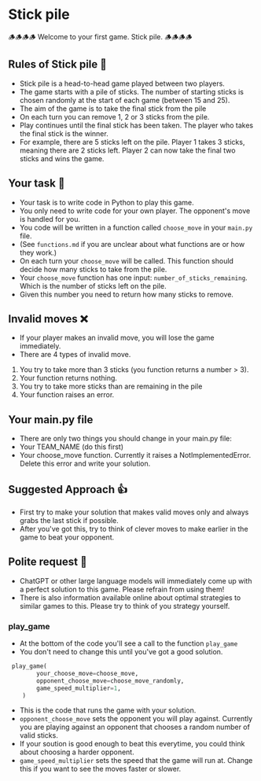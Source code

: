 # Stick pile

🪵🪵🪵🪵 Welcome to your first game. Stick pile. 🪵🪵🪵🪵

## Rules of Stick pile :scroll:

* Stick pile is a head-to-head game played between two players. 
* The game starts with a pile of sticks. The number of starting sticks is chosen randomly at the start of each game (between 15 and 25).
* The aim of the game is to take the final stick from the pile 
* On each turn you can remove 1, 2 or 3 sticks from the pile. 
* Play continues until the final stick has been taken. The player who takes the final stick is the winner.
* For example, there are 5 sticks left on the pile. Player 1 takes 3 sticks, meaning there are 2 sticks left. Player 2 can now take the final two sticks and wins the game.

## Your task 🔧

* Your task is to write code in Python to play this game.
* You only need to write code for your own player. The opponent's move is handled for you.
* You code will be written in a function called `choose_move` in your `main.py` file.
* (See `functions.md` if you are unclear about what functions are or how they work.)
* On each turn your `choose_move` will be called. This function should decide how many sticks to take from the pile.
* Your `choose_move` function has one input: `number_of_sticks_remaining`. Which is the number of sticks left on the pile. 
* Given this number you need to return how many sticks to remove.

## Invalid moves ❌

* If your player makes an invalid move, you will lose the game immediately.
* There are 4 types of invalid move.

1. You try to take more than 3 sticks (you function returns a number > 3).
2. Your function returns nothing.
3. You try to take more sticks than are remaining in the pile
4. Your function raises an error.


## Your main.py file

* There are only two things you should change in your main.py file:
* Your TEAM_NAME (do this first)
* Your choose_move function. Currently it raises a NotImplementedError. Delete this error and write your solution.

## Suggested Approach :+1:

* First try to make your solution that makes valid moves only and always grabs the last stick if possible.
* After you've got this, try to think of clever moves to make earlier in the game to beat your opponent.

## Polite request 🙏
* ChatGPT or other large language models will immediately come up with a perfect solution to this game. Please refrain from using them!
* There is also information available online about optimal strategies to similar games to this. Please try to think of you strategy yourself.

### play_game
* At the bottom of the code you'll see a call to the function `play_game`
* You don't need to change this until you've got a good solution.

```python 
 play_game(
        your_choose_move=choose_move,
        opponent_choose_move=choose_move_randomly,
        game_speed_multiplier=1,
    )
```

* This is the code that runs the game with your solution.
* `opponent_choose_move` sets the opponent you will play against. Currently you are playing against an opponent that chooses a random number of valid sticks.
* If your soution is good enough to beat this everytime, you could think about choosing a harder opponent.
* `game_speed_multiplier` sets the speed that the game will run at. Change this if you want to see the moves faster or slower.







